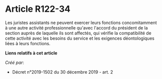 # Article R122-34

Les juristes assistants ne peuvent exercer leurs fonctions concomitamment à une autre activité professionnelle qu'avec
l'accord du président de la section auprès de laquelle ils sont affectés, qui vérifie la compatibilité de cette activité avec
les besoins du service et les exigences déontologiques liées à leurs fonctions.

**Liens relatifs à cet article**

_Créé par_:

  - Décret n°2019-1502 du 30 décembre 2019 - art. 2
